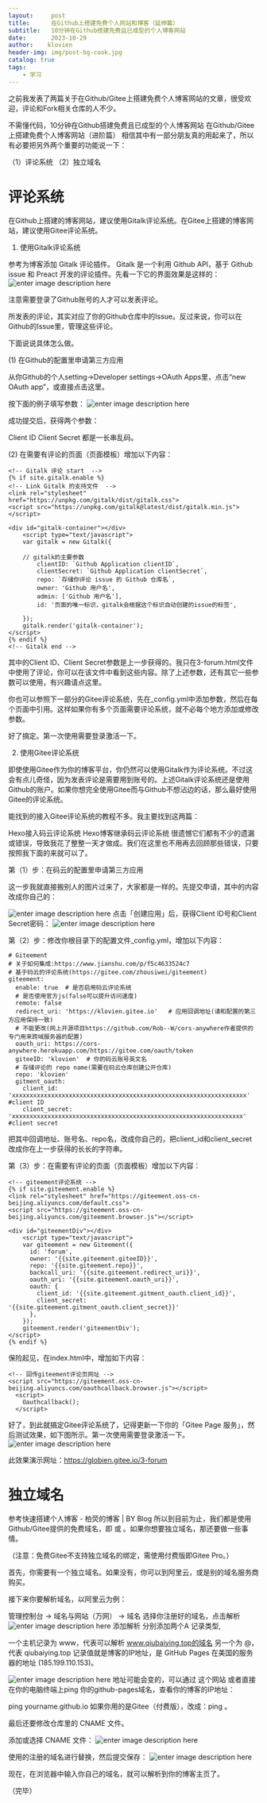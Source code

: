 ```yaml
---
layout:     post
title:      在Github上搭建免费个人网站和博客（延伸篇）
subtitle:   10分钟在Github搭建免费且已成型的个人博客网站
date:       2023-10-29
author:    klovien 
header-img: img/post-bg-cook.jpg
catalog: true
tags:
    - 学习
---
```

之前我发表了两篇关于在Github/Gitee上搭建免费个人博客网站的文章，很受欢迎，评论和Fork相关仓库的人不少。

不需懂代码，10分钟在Github搭建免费且已成型的个人博客网站
在Github/Gitee上搭建免费个人博客网站（进阶篇）
相信其中有一部分朋友真的用起来了，所以有必要把另外两个重要的功能说一下：

（1）评论系统
（2）独立域名

# 评论系统
在Github上搭建的博客网站，建议使用Gitalk评论系统。在Gitee上搭建的博客网站，建议使用Gitee评论系统。

1. 使用Gitalk评论系统

参考为博客添加 Gitalk 评论插件。
Gitalk 是一个利用 Github API，基于 Github issue 和 Preact 开发的评论插件。先看一下它的界面效果是这样的：
![enter image description here](https://pic3.zhimg.com/80/v2-a5588f4c2d2be6cfff69e134d491ecd2_1440w.webp)

注意需要登录了Github账号的人才可以发表评论。

所发表的评论，其实对应了你的Github仓库中的Issue。反过来说，你可以在Github的Issue里，管理这些评论。

下面说说具体怎么做。

(1) 在Github的配置里申请第三方应用

从你Github的个人setting->Developer settings->OAuth Apps里，点击“new OAuth app”，或直接点击这里。

按下面的例子填写参数：
![enter image description here](https://pic1.zhimg.com/80/v2-b2cfb3ba6af5727d0a82353c92666dd4_1440w.webp)

成功提交后，获得两个参数：

Client ID
Client Secret
都是一长串乱码。

(2) 在需要有评论的页面（页面模板）增加以下内容：

```
<!-- Gitalk 评论 start  -->
{% if site.gitalk.enable %}
<!-- Link Gitalk 的支持文件  -->
<link rel="stylesheet" href="https://unpkg.com/gitalk/dist/gitalk.css">
<script src="https://unpkg.com/gitalk@latest/dist/gitalk.min.js"></script>

<div id="gitalk-container"></div>
    <script type="text/javascript">
    var gitalk = new Gitalk({

    // gitalk的主要参数
        clientID: `Github Application clientID`,
        clientSecret: `Github Application clientSecret`,
        repo: `存储你评论 issue 的 Github 仓库名`,
        owner: 'Github 用户名',
        admin: ['Github 用户名'],
        id: '页面的唯一标识，gitalk会根据这个标识自动创建的issue的标签',
    
    });
    gitalk.render('gitalk-container');
</script>
{% endif %}
<!-- Gitalk end -->
```

其中的Client ID、Client Secret参数是上一步获得的。我只在3-forum.html文件中使用了评论，你可以在该文件中看到这些内容。除了上述参数，还有其它一些参数可以使用，有兴趣请点这里。

你也可以参照下一部分的Gitee评论系统，先在_config.yml中添加参数，然后在每个页面中引用。这样如果你有多个页面需要评论系统，就不必每个地方添加或修改参数。

好了搞定。第一次使用需要登录激活一下。

2. 使用Gitee评论系统

即使使用Gitee作为你的博客平台，你仍然可以使用Gitalk作为评论系统。不过这会有点儿奇怪，因为发表评论是需要用到账号的。上述Gitalk评论系统还是使用Github的账户。如果你想完全使用Gitee而与Github不想沾边的话，那么最好使用Gitee的评论系统。

能找到的接入Gitee评论系统的教程不多。我主要找到这两篇：

Hexo接入码云评论系统
Hexo博客继承码云评论系统
很遗憾它们都有不少的遗漏或错误，导致我花了整整一天才做成。我们在这里也不用再去回顾那些错误，只要按照我下面的来就可以了。

第（1）步：在码云的配置里申请第三方应用

这一步我就直接搬别人的图片过来了，大家都是一样的。先提交申请，其中的内容改成你自己的：

![enter image description here](https://pic2.zhimg.com/80/v2-8a11b35438d61a57729f542f1e556559_1440w.webp)
点击「创建应用」后，获得Client ID号和Client Secret密码：
![enter image description here](https://pic1.zhimg.com/80/v2-02af4251d385200f51b2bc1300fe5458_1440w.webp)



第（2）步：修改你根目录下的配置文件_config.yml，增加以下内容：

```
# Giteement 
# 关于如何集成:https://www.jianshu.com/p/f5c4633524c7
# 基于码云的评论系统(https://gitee.com/zhousiwei/giteement)
giteement:
  enable: true  # 是否启用码云评论系统
  # 是否使用官方js(false可以提升访问速度)
  remote: false
  redirect_uri: 'https://klovien.gitee.io'   # 应用回调地址(请和配置的第三方应用保持一致)
  # 不能更改(网上开源项目https://github.com/Rob--W/cors-anywhere作者提供的专门用来跨域服务器的配置)
  oauth_uri: https://cors-anywhere.herokuapp.com/https://gitee.com/oauth/token
  giteeID: 'klovien'  # 你的码云账号英文名
  # 存储评论的 repo name(需要在码云仓库创建公开仓库)
  repo: 'klovien'
  gitment_oauth:
    client_id: 'xxxxxxxxxxxxxxxxxxxxxxxxxxxxxxxxxxxxxxxxxxxxxxxxxxxxxxxxxxxxxxxxxx'           #client ID
    client_secret: 'xxxxxxxxxxxxxxxxxxxxxxxxxxxxxxxxxxxxxxxxxxxxxxxxxxxxxxxxxxxxxxxxx'       #client secret
```

把其中回调地址、账号名、repo名，改成你自己的，把client_id和client_secret改成你在上一步获得的长长的字符串。

第（3）步：在需要有评论的页面（页面模板）增加以下内容：

```
<!-- giteement评论系统 -->
{% if site.giteement.enable %}
<link rel="stylesheet" href="https://giteement.oss-cn-beijing.aliyuncs.com/default.css">
<script src="https://giteement.oss-cn-beijing.aliyuncs.com/giteement.browser.js"></script>

<div id="giteementDiv"></div>
    <script type="text/javascript">
    var giteement = new Giteement({
      id: 'forum',
      owner: '{{site.giteement.giteeID}}',
      repo: '{{site.giteement.repo}}',
      backcall_uri: '{{site.giteement.redirect_uri}}',
      oauth_uri: '{{site.giteement.oauth_uri}}',
      oauth: {
        client_id: '{{site.giteement.gitment_oauth.client_id}}',
        client_secret: '{{site.giteement.gitment_oauth.client_secret}}'
      },
    });
    giteement.render('giteementDiv');
</script>
{% endif %}
```

保险起见，在index.html中，增加如下内容：

```
<!-- 回传giteement评论页网址 -->
<script src="https://giteement.oss-cn-beijing.aliyuncs.com/oauthcallback.browser.js"></script>
  <script>
    Oauthcallback();
  </script>
```

好了，到此就搞定Gitee评论系统了，记得更新一下你的「Gitee Page 服务」，然后测试效果，如下图所示。第一次使用需要登录激活一下。
![enter image description here](https://pic4.zhimg.com/80/v2-fc03a34c22c247210ddacbe98a8ed4d3_1440w.webp)

此效果演示网址：https://globien.gitee.io/3-forum
# 独立域名
参考快速搭建个人博客 - 柏荧的博客 | BY Blog
所以到目前为止，我们都是使用Github/Gitee提供的免费域名，即  或  。如果你想要独立域名，那还要做一些事情。

（注意：免费Gitee不支持独立域名的绑定，需使用付费版即Gitee Pro。）

首先，你需要有一个独立域名。如果没有，你可以到阿里云，或是别的域名服务商购买。

接下来你要解析域名，以阿里云为例：

管理控制台 → 域名与网站（万网） → 域名
选择你注册好的域名，点击解析
![enter image description here](https://pic3.zhimg.com/80/v2-5efd178a73378ee2161e7b87289eca8e_1440w.webp)
添加解析
分别添加两个A 记录类型,

一个主机记录为 www，代表可以解析 www.qiubaiying.top的域名
另一个为 @，代表 qiubaiying.top
记录值就是博客的IP地址，是 GitHub Pages 在美国的服务器的地址 (185.199.110.153)。

![enter image description here](https://pic3.zhimg.com/80/v2-5396d1de1f49fc12c948c109f1e5b8ea_1440w.webp)
地址可能会变的，可以通过 这个网站 或者直接在你的电脑终端上ping 你的github-pages域名，查看你的博客的IP地址：

ping yourname.github.io
如果你用的是Gitee（付费版），改成：ping  。

最后还要修改仓库里的 CNAME 文件。

添加或选择 CNAME 文件：
![enter image description here](https://pic3.zhimg.com/80/v2-200d840e39408dc0e309c0af986b9ca2_1440w.webp)

使用的注册的域名进行替换，然后提交保存：
![enter image description here](https://pic4.zhimg.com/80/v2-5957e210717f244331f8313542c389fb_1440w.webp)

现在，在浏览器中输入你自己的域名，就可以解析到你的博客主页了。

（完毕）
